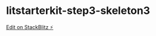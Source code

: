 # litstarterkit-step3-skeleton3

[Edit on StackBlitz ⚡️](https://stackblitz.com/edit/litstarterkit-step3-skeleton3)